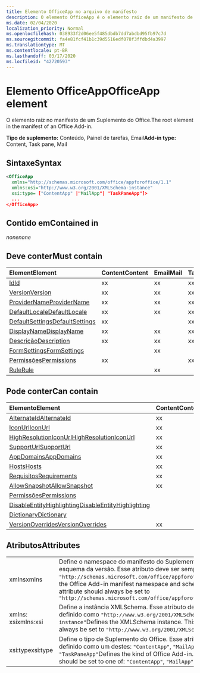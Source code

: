 ```yaml
---
title: Elemento OfficeApp no arquivo de manifesto
description: O elemento OfficeApp é o elemento raiz de um manifesto de suplemento do Office.
ms.date: 02/04/2020
localization_priority: Normal
ms.openlocfilehash: 038933f2d06ee5f485dbdb7dd7abdbd95fb97c7d
ms.sourcegitcommit: fa4e81fcf41b1c39d5516edf078f3ffdbd4a3997
ms.translationtype: MT
ms.contentlocale: pt-BR
ms.lasthandoff: 03/17/2020
ms.locfileid: "42720593"
---
```

# <a name="officeapp-element"></a><span data-ttu-id="4dbdc-103">Elemento OfficeApp</span><span class="sxs-lookup"><span data-stu-id="4dbdc-103">OfficeApp element</span></span>

<span data-ttu-id="4dbdc-104">O elemento raiz no manifesto de um Suplemento do Office.</span><span class="sxs-lookup"><span data-stu-id="4dbdc-104">The root element in the manifest of an Office Add-in.</span></span>

<span data-ttu-id="4dbdc-105">**Tipo de suplemento:** Conteúdo, Painel de tarefas, Email</span><span class="sxs-lookup"><span data-stu-id="4dbdc-105">**Add-in type:** Content, Task pane, Mail</span></span>

## <a name="syntax"></a><span data-ttu-id="4dbdc-106">Sintaxe</span><span class="sxs-lookup"><span data-stu-id="4dbdc-106">Syntax</span></span>

```XML
<OfficeApp 
  xmlns="http://schemas.microsoft.com/office/appforoffice/1.1" 
  xmlns:xsi="http://www.w3.org/2001/XMLSchema-instance" 
  xsi:type= ["ContentApp" |"MailApp"| "TaskPaneApp"]>
  ...
</OfficeApp>
```

## <a name="contained-in"></a><span data-ttu-id="4dbdc-107">Contido em</span><span class="sxs-lookup"><span data-stu-id="4dbdc-107">Contained in</span></span>

 <span data-ttu-id="4dbdc-108">_none_</span><span class="sxs-lookup"><span data-stu-id="4dbdc-108">_none_</span></span>

## <a name="must-contain"></a><span data-ttu-id="4dbdc-109">Deve conter</span><span class="sxs-lookup"><span data-stu-id="4dbdc-109">Must contain</span></span>

|<span data-ttu-id="4dbdc-110">**Element**</span><span class="sxs-lookup"><span data-stu-id="4dbdc-110">**Element**</span></span>|<span data-ttu-id="4dbdc-111">**Content**</span><span class="sxs-lookup"><span data-stu-id="4dbdc-111">**Content**</span></span>|<span data-ttu-id="4dbdc-112">**Email**</span><span class="sxs-lookup"><span data-stu-id="4dbdc-112">**Mail**</span></span>|<span data-ttu-id="4dbdc-113">**TaskPane**</span><span class="sxs-lookup"><span data-stu-id="4dbdc-113">**TaskPane**</span></span>|
|:-----|:-----|:-----|:-----|
|[<span data-ttu-id="4dbdc-114">Id</span><span class="sxs-lookup"><span data-stu-id="4dbdc-114">Id</span></span>](id.md)|<span data-ttu-id="4dbdc-115">x</span><span class="sxs-lookup"><span data-stu-id="4dbdc-115">x</span></span>|<span data-ttu-id="4dbdc-116">x</span><span class="sxs-lookup"><span data-stu-id="4dbdc-116">x</span></span>|<span data-ttu-id="4dbdc-117">x</span><span class="sxs-lookup"><span data-stu-id="4dbdc-117">x</span></span>|
|[<span data-ttu-id="4dbdc-118">Version</span><span class="sxs-lookup"><span data-stu-id="4dbdc-118">Version</span></span>](version.md)|<span data-ttu-id="4dbdc-119">x</span><span class="sxs-lookup"><span data-stu-id="4dbdc-119">x</span></span>|<span data-ttu-id="4dbdc-120">x</span><span class="sxs-lookup"><span data-stu-id="4dbdc-120">x</span></span>|<span data-ttu-id="4dbdc-121">x</span><span class="sxs-lookup"><span data-stu-id="4dbdc-121">x</span></span>|
|[<span data-ttu-id="4dbdc-122">ProviderName</span><span class="sxs-lookup"><span data-stu-id="4dbdc-122">ProviderName</span></span>](providername.md)|<span data-ttu-id="4dbdc-123">x</span><span class="sxs-lookup"><span data-stu-id="4dbdc-123">x</span></span>|<span data-ttu-id="4dbdc-124">x</span><span class="sxs-lookup"><span data-stu-id="4dbdc-124">x</span></span>|<span data-ttu-id="4dbdc-125">x</span><span class="sxs-lookup"><span data-stu-id="4dbdc-125">x</span></span>|
|[<span data-ttu-id="4dbdc-126">DefaultLocale</span><span class="sxs-lookup"><span data-stu-id="4dbdc-126">DefaultLocale</span></span>](defaultlocale.md)|<span data-ttu-id="4dbdc-127">x</span><span class="sxs-lookup"><span data-stu-id="4dbdc-127">x</span></span>|<span data-ttu-id="4dbdc-128">x</span><span class="sxs-lookup"><span data-stu-id="4dbdc-128">x</span></span>|<span data-ttu-id="4dbdc-129">x</span><span class="sxs-lookup"><span data-stu-id="4dbdc-129">x</span></span>|
|[<span data-ttu-id="4dbdc-130">DefaultSettings</span><span class="sxs-lookup"><span data-stu-id="4dbdc-130">DefaultSettings</span></span>](defaultsettings.md)|<span data-ttu-id="4dbdc-131">x</span><span class="sxs-lookup"><span data-stu-id="4dbdc-131">x</span></span>||<span data-ttu-id="4dbdc-132">x</span><span class="sxs-lookup"><span data-stu-id="4dbdc-132">x</span></span>|
|[<span data-ttu-id="4dbdc-133">DisplayName</span><span class="sxs-lookup"><span data-stu-id="4dbdc-133">DisplayName</span></span>](displayname.md)|<span data-ttu-id="4dbdc-134">x</span><span class="sxs-lookup"><span data-stu-id="4dbdc-134">x</span></span>|<span data-ttu-id="4dbdc-135">x</span><span class="sxs-lookup"><span data-stu-id="4dbdc-135">x</span></span>|<span data-ttu-id="4dbdc-136">x</span><span class="sxs-lookup"><span data-stu-id="4dbdc-136">x</span></span>|
|[<span data-ttu-id="4dbdc-137">Descrição</span><span class="sxs-lookup"><span data-stu-id="4dbdc-137">Description</span></span>](description.md)|<span data-ttu-id="4dbdc-138">x</span><span class="sxs-lookup"><span data-stu-id="4dbdc-138">x</span></span>|<span data-ttu-id="4dbdc-139">x</span><span class="sxs-lookup"><span data-stu-id="4dbdc-139">x</span></span>|<span data-ttu-id="4dbdc-140">x</span><span class="sxs-lookup"><span data-stu-id="4dbdc-140">x</span></span>|
|[<span data-ttu-id="4dbdc-141">FormSettings</span><span class="sxs-lookup"><span data-stu-id="4dbdc-141">FormSettings</span></span>](formsettings.md)||<span data-ttu-id="4dbdc-142">x</span><span class="sxs-lookup"><span data-stu-id="4dbdc-142">x</span></span>||
|[<span data-ttu-id="4dbdc-143">Permissões</span><span class="sxs-lookup"><span data-stu-id="4dbdc-143">Permissions</span></span>](permissions.md)|<span data-ttu-id="4dbdc-144">x</span><span class="sxs-lookup"><span data-stu-id="4dbdc-144">x</span></span>||<span data-ttu-id="4dbdc-145">x</span><span class="sxs-lookup"><span data-stu-id="4dbdc-145">x</span></span>|
|[<span data-ttu-id="4dbdc-146">Rule</span><span class="sxs-lookup"><span data-stu-id="4dbdc-146">Rule</span></span>](rule.md)||<span data-ttu-id="4dbdc-147">x</span><span class="sxs-lookup"><span data-stu-id="4dbdc-147">x</span></span>||

## <a name="can-contain"></a><span data-ttu-id="4dbdc-148">Pode conter</span><span class="sxs-lookup"><span data-stu-id="4dbdc-148">Can contain</span></span>

|<span data-ttu-id="4dbdc-149">**Elemento**</span><span class="sxs-lookup"><span data-stu-id="4dbdc-149">**Element**</span></span>|<span data-ttu-id="4dbdc-150">**Content**</span><span class="sxs-lookup"><span data-stu-id="4dbdc-150">**Content**</span></span>|<span data-ttu-id="4dbdc-151">**Email**</span><span class="sxs-lookup"><span data-stu-id="4dbdc-151">**Mail**</span></span>|<span data-ttu-id="4dbdc-152">**TaskPane**</span><span class="sxs-lookup"><span data-stu-id="4dbdc-152">**TaskPane**</span></span>|
|:-----|:-----|:-----|:-----|
|[<span data-ttu-id="4dbdc-153">AlternateId</span><span class="sxs-lookup"><span data-stu-id="4dbdc-153">AlternateId</span></span>](alternateid.md)|<span data-ttu-id="4dbdc-154">x</span><span class="sxs-lookup"><span data-stu-id="4dbdc-154">x</span></span>|<span data-ttu-id="4dbdc-155">x</span><span class="sxs-lookup"><span data-stu-id="4dbdc-155">x</span></span>|<span data-ttu-id="4dbdc-156">x</span><span class="sxs-lookup"><span data-stu-id="4dbdc-156">x</span></span>|
|[<span data-ttu-id="4dbdc-157">IconUrl</span><span class="sxs-lookup"><span data-stu-id="4dbdc-157">IconUrl</span></span>](iconurl.md)|<span data-ttu-id="4dbdc-158">x</span><span class="sxs-lookup"><span data-stu-id="4dbdc-158">x</span></span>|<span data-ttu-id="4dbdc-159">x</span><span class="sxs-lookup"><span data-stu-id="4dbdc-159">x</span></span>|<span data-ttu-id="4dbdc-160">x</span><span class="sxs-lookup"><span data-stu-id="4dbdc-160">x</span></span>|
|[<span data-ttu-id="4dbdc-161">HighResolutionIconUrl</span><span class="sxs-lookup"><span data-stu-id="4dbdc-161">HighResolutionIconUrl</span></span>](highresolutioniconurl.md)|<span data-ttu-id="4dbdc-162">x</span><span class="sxs-lookup"><span data-stu-id="4dbdc-162">x</span></span>|<span data-ttu-id="4dbdc-163">x</span><span class="sxs-lookup"><span data-stu-id="4dbdc-163">x</span></span>|<span data-ttu-id="4dbdc-164">x</span><span class="sxs-lookup"><span data-stu-id="4dbdc-164">x</span></span>|
|[<span data-ttu-id="4dbdc-165">SupportUrl</span><span class="sxs-lookup"><span data-stu-id="4dbdc-165">SupportUrl</span></span>](supporturl.md)|<span data-ttu-id="4dbdc-166">x</span><span class="sxs-lookup"><span data-stu-id="4dbdc-166">x</span></span>|<span data-ttu-id="4dbdc-167">x</span><span class="sxs-lookup"><span data-stu-id="4dbdc-167">x</span></span>|<span data-ttu-id="4dbdc-168">x</span><span class="sxs-lookup"><span data-stu-id="4dbdc-168">x</span></span>|
|[<span data-ttu-id="4dbdc-169">AppDomains</span><span class="sxs-lookup"><span data-stu-id="4dbdc-169">AppDomains</span></span>](appdomains.md)|<span data-ttu-id="4dbdc-170">x</span><span class="sxs-lookup"><span data-stu-id="4dbdc-170">x</span></span>|<span data-ttu-id="4dbdc-171">x</span><span class="sxs-lookup"><span data-stu-id="4dbdc-171">x</span></span>|<span data-ttu-id="4dbdc-172">x</span><span class="sxs-lookup"><span data-stu-id="4dbdc-172">x</span></span>|
|[<span data-ttu-id="4dbdc-173">Hosts</span><span class="sxs-lookup"><span data-stu-id="4dbdc-173">Hosts</span></span>](hosts.md)|<span data-ttu-id="4dbdc-174">x</span><span class="sxs-lookup"><span data-stu-id="4dbdc-174">x</span></span>|<span data-ttu-id="4dbdc-175">x</span><span class="sxs-lookup"><span data-stu-id="4dbdc-175">x</span></span>|<span data-ttu-id="4dbdc-176">x</span><span class="sxs-lookup"><span data-stu-id="4dbdc-176">x</span></span>|
|[<span data-ttu-id="4dbdc-177">Requisitos</span><span class="sxs-lookup"><span data-stu-id="4dbdc-177">Requirements</span></span>](requirements.md)|<span data-ttu-id="4dbdc-178">x</span><span class="sxs-lookup"><span data-stu-id="4dbdc-178">x</span></span>|<span data-ttu-id="4dbdc-179">x</span><span class="sxs-lookup"><span data-stu-id="4dbdc-179">x</span></span>|<span data-ttu-id="4dbdc-180">x</span><span class="sxs-lookup"><span data-stu-id="4dbdc-180">x</span></span>|
|[<span data-ttu-id="4dbdc-181">AllowSnapshot</span><span class="sxs-lookup"><span data-stu-id="4dbdc-181">AllowSnapshot</span></span>](allowsnapshot.md)|<span data-ttu-id="4dbdc-182">x</span><span class="sxs-lookup"><span data-stu-id="4dbdc-182">x</span></span>|||
|[<span data-ttu-id="4dbdc-183">Permissões</span><span class="sxs-lookup"><span data-stu-id="4dbdc-183">Permissions</span></span>](permissions.md)||<span data-ttu-id="4dbdc-184">x</span><span class="sxs-lookup"><span data-stu-id="4dbdc-184">x</span></span>||
|[<span data-ttu-id="4dbdc-185">DisableEntityHighlighting</span><span class="sxs-lookup"><span data-stu-id="4dbdc-185">DisableEntityHighlighting</span></span>](disableentityhighlighting.md)||<span data-ttu-id="4dbdc-186">x</span><span class="sxs-lookup"><span data-stu-id="4dbdc-186">x</span></span>||
|[<span data-ttu-id="4dbdc-187">Dictionary</span><span class="sxs-lookup"><span data-stu-id="4dbdc-187">Dictionary</span></span>](dictionary.md)|||<span data-ttu-id="4dbdc-188">x</span><span class="sxs-lookup"><span data-stu-id="4dbdc-188">x</span></span>|
|[<span data-ttu-id="4dbdc-189">VersionOverrides</span><span class="sxs-lookup"><span data-stu-id="4dbdc-189">VersionOverrides</span></span>](versionoverrides.md)|<span data-ttu-id="4dbdc-190">x</span><span class="sxs-lookup"><span data-stu-id="4dbdc-190">x</span></span>|<span data-ttu-id="4dbdc-191">x</span><span class="sxs-lookup"><span data-stu-id="4dbdc-191">x</span></span>|<span data-ttu-id="4dbdc-192">x</span><span class="sxs-lookup"><span data-stu-id="4dbdc-192">x</span></span>|

## <a name="attributes"></a><span data-ttu-id="4dbdc-193">Atributos</span><span class="sxs-lookup"><span data-stu-id="4dbdc-193">Attributes</span></span>

|||
|:-----|:-----|
|<span data-ttu-id="4dbdc-194">xmlns</span><span class="sxs-lookup"><span data-stu-id="4dbdc-194">xmlns</span></span>|<span data-ttu-id="4dbdc-p101">Define o namespace do manifesto do Suplemento do Office e o esquema da versão. Esse atributo deve ser sempre definido como `"http://schemas.microsoft.com/office/appforoffice/1.1"`</span><span class="sxs-lookup"><span data-stu-id="4dbdc-p101">Defines the Office Add-in manifest namespace and schema version. This attribute should always be set to  `"http://schemas.microsoft.com/office/appforoffice/1.1"`</span></span>|
|<span data-ttu-id="4dbdc-197">xmlns: xsi</span><span class="sxs-lookup"><span data-stu-id="4dbdc-197">xmlns:xsi</span></span>|<span data-ttu-id="4dbdc-p102">Define a instância XMLSchema. Esse atributo deve ser sempre definido como `"http://www.w3.org/2001/XMLSchema-instance"`</span><span class="sxs-lookup"><span data-stu-id="4dbdc-p102">Defines the XMLSchema instance. This attribute should always be set to  `"http://www.w3.org/2001/XMLSchema-instance"`</span></span>|
|<span data-ttu-id="4dbdc-200">xsi:type</span><span class="sxs-lookup"><span data-stu-id="4dbdc-200">xsi:type</span></span>|<span data-ttu-id="4dbdc-p103">Define o tipo de Suplemento do Office. Esse atributo deve ser definido como um destes: `"ContentApp"`, `"MailApp"` ou `"TaskPaneApp"`</span><span class="sxs-lookup"><span data-stu-id="4dbdc-p103">Defines the kind of Office Add-in. This attribute should be set to one of:  `"ContentApp"`,  `"MailApp"`, or  `"TaskPaneApp"`</span></span>|

